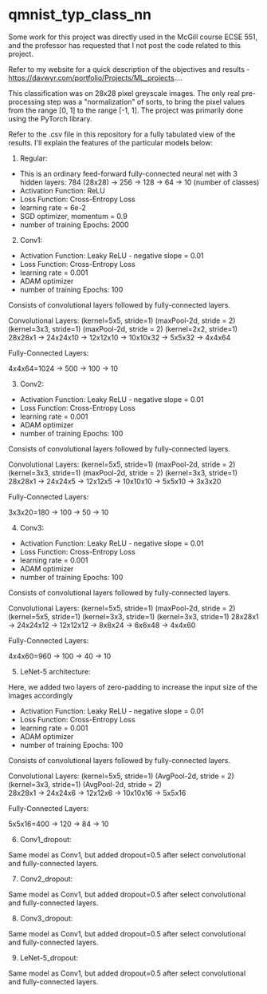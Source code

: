 # qmnist_typ_class_nn

Some work for this project was directly used in the McGill course ECSE 551, and the professor has requested that I not post the code related to this project. 

Refer to my website for a quick description of the objectives and results - https://davwyr.com/portfolio/Projects/ML_projects....

This classification was on 28x28 pixel greyscale images. The only real pre-processing step was a "normalization" of sorts, to bring the pixel values from the range
[0, 1] to the range [-1, 1]. The project was primarily done using the PyTorch library.

Refer to the .csv file in this repository for a fully tabulated view of the results. I'll explain the features of the particular models below:

1. Regular:

  - This is an ordinary feed-forward fully-connected neural net with 3 hidden layers: 784 (28x28) -> 256 -> 128 -> 64 -> 10 (number of classes)
  - Activation Function: ReLU
  - Loss Function: Cross-Entropy Loss
  - learning rate = 6e-2
  - SGD optimizer, momentum = 0.9
  - number of training Epochs: 2000

2. Conv1:

  - Activation Function: Leaky ReLU - negative slope = 0.01
  - Loss Function: Cross-Entropy Loss
  - learning rate = 0.001
  - ADAM optimizer
  - number of training Epochs: 100

  Consists of convolutional layers followed by fully-connected layers.
  
  Convolutional Layers:
       (kernel=5x5, stride=1)      (maxPool-2d, stride = 2)     (kernel=3x3, stride=1)      (maxPool-2d, stride = 2)     (kernel=2x2, stride=1)
  28x28x1        ->       24x24x10          ->           12x12x10          ->        10x10x32          ->          5x5x32           ->        4x4x64
  
  Fully-Connected Layers:
  
  4x4x64=1024    ->    500   ->    100    ->    10

3. Conv2:

  - Activation Function: Leaky ReLU - negative slope = 0.01
  - Loss Function: Cross-Entropy Loss
  - learning rate = 0.001
  - ADAM optimizer
  - number of training Epochs: 100

  Consists of convolutional layers followed by fully-connected layers.
  
  Convolutional Layers:
       (kernel=5x5, stride=1)      (maxPool-2d, stride = 2)     (kernel=3x3, stride=1)      (maxPool-2d, stride = 2)     (kernel=3x3, stride=1)
  28x28x1        ->       24x24x5          ->           12x12x5          ->        10x10x10          ->          5x5x10           ->        3x3x20
  
  Fully-Connected Layers:
  
  3x3x20=180    ->    100   ->    50    ->    10

4. Conv3:

  - Activation Function: Leaky ReLU - negative slope = 0.01
  - Loss Function: Cross-Entropy Loss
  - learning rate = 0.001
  - ADAM optimizer
  - number of training Epochs: 100

  Consists of convolutional layers followed by fully-connected layers.
  
  Convolutional Layers:
       (kernel=5x5, stride=1)      (maxPool-2d, stride = 2)     (kernel=5x5, stride=1)      (kernel=3x3, stride=1)     (kernel=3x3, stride=1)
  28x28x1        ->       24x24x12          ->           12x12x12          ->        8x8x24          ->          6x6x48           ->        4x4x60
  
  Fully-Connected Layers:
  
  4x4x60=960    ->    100   ->    40    ->    10

5. LeNet-5 architecture:

Here, we added two layers of zero-padding to increase the input size of the images accordingly

  - Activation Function: Leaky ReLU - negative slope = 0.01
  - Loss Function: Cross-Entropy Loss
  - learning rate = 0.001
  - ADAM optimizer
  - number of training Epochs: 100

  Consists of convolutional layers followed by fully-connected layers.
  
  Convolutional Layers:
     (kernel=5x5, stride=1)      (AvgPool-2d, stride = 2)     (kernel=3x3, stride=1)       (AvgPool-2d, stride = 2)     
  28x28x1        ->       24x24x6          ->           12x12x6          ->        10x10x16          ->          5x5x16
  
  Fully-Connected Layers:
  
  5x5x16=400    ->    120   ->    84    ->    10

6. Conv1_dropout:

  Same model as Conv1, but added dropout=0.5 after select convolutional and fully-connected layers.

  
7. Conv2_dropout:

  Same model as Conv1, but added dropout=0.5 after select convolutional and fully-connected layers.

8. Conv3_dropout:

  Same model as Conv1, but added dropout=0.5 after select convolutional and fully-connected layers.

9. LeNet-5_dropout:

  Same model as Conv1, but added dropout=0.5 after select convolutional and fully-connected layers.
